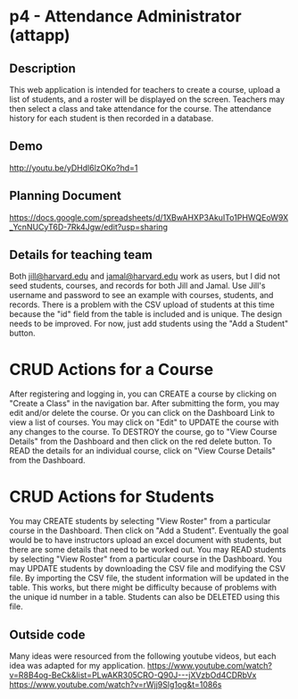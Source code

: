 # p4 - Attendance Administrator (attapp)


## Description
This web application is intended for teachers to create a course, upload a list of students,
and a roster will be displayed on the screen.  Teachers may then select a class and take attendance
for the course.  The attendance history for each student is then recorded in a database.

## Demo
<http://youtu.be/yDHdl6lzOKo?hd=1>

## Planning Document
<https://docs.google.com/spreadsheets/d/1XBwAHXP3AkuITo1PHWQEoW9X_YcnNUCyT6D-7Rk4Jgw/edit?usp=sharing>

## Details for teaching team
Both jill@harvard.edu and jamal@harvard.edu work as users, but I did not seed students, courses,
and records for both Jill and Jamal.  Use Jill's username and password to see an example with courses, students, and records.  There is a problem with the CSV upload of students at this time because the "id" field from the table is included and is unique.  The design needs to be improved.  For now, just add students using the "Add a Student" button.  

# CRUD Actions for a Course
After registering and logging in, you can CREATE a course by clicking on "Create a Class" in the navigation bar.  After submitting the form, you may edit and/or delete the course.  Or you can click on the Dashboard Link to view a list of courses.  You may click on "Edit" to UPDATE the course with any changes to the course.  To DESTROY the course, go to "View Course Details" from the Dashboard and then click on the red delete button.  To READ the details for an individual course, click on "View Course Details" from the Dashboard.    

# CRUD Actions for Students
You may CREATE students by selecting "View Roster" from a particular course in the Dashboard.  Then click on "Add a Student".  Eventually the goal would be to have instructors upload an excel document with students, but there are some details that need to be worked out.  You may READ students by selecting "View Roster" from a particular course in the Dashboard.  You may UPDATE students by downloading the CSV file and modifying the CSV file.  By importing the CSV file, the student information will be updated in the table.  This works, but there might be difficulty because of problems with the unique id number in a table.  Students can also be DELETED using this file.  

## Outside code
Many ideas were resourced from the following youtube videos, but each idea was adapted for my application.
https://www.youtube.com/watch?v=R8B4og-BeCk&list=PLwAKR305CRO-Q90J---jXVzbOd4CDRbVx
https://www.youtube.com/watch?v=rWjj9Slg1og&t=1086s
